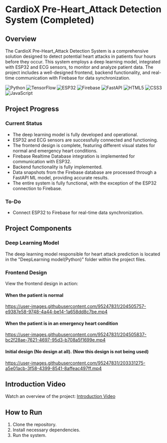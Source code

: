 # CardioX Pre-Heart_Attack Detection System (Completed)

## Overview

The CardioX Pre-Heart_Attack Detection System is a comprehensive solution designed to detect potential heart attacks in patients four hours before they occur. This system employs a deep learning model, integrated with ESP32 and ECG sensors, to monitor and analyze patient data. The project includes a well-designed frontend, backend functionality, and real-time communication with Firebase for data synchronization.

![Python](https://img.shields.io/badge/Python-3.8%2B-blue)
![TensorFlow](https://img.shields.io/badge/TensorFlow-2.7-orange)
![ESP32](https://img.shields.io/badge/ESP32-Hardware-brightgreen)
![Firebase](https://img.shields.io/badge/Firebase-Realtime%20Database-yellow)
![FastAPI](https://img.shields.io/badge/FastAPI-Backend%20Framework-green)
 ![HTML5](https://img.shields.io/badge/HTML5-Frontend-red)
![CSS3](https://img.shields.io/badge/CSS3-Frontend-blue)
![JavaScript](https://img.shields.io/badge/JavaScript-Frontend-yellow)

## Project Progress

### Current Status
- The deep learning model is fully developed and operational.
- ESP32 and ECG sensors are successfully connected and functioning.
- The frontend design is complete, featuring different visual states for normal and emergency heart conditions.
- Firebase Realtime Database integration is implemented for communication with ESP32.
- Backend functionality is fully implemented.
- Data snapshots from the Firebase database are processed through a FastAPI ML model, providing accurate results.
- The entire system is fully functional, with the exception of the ESP32 connection to Firebase.

### To-Do
- Connect ESP32 to Firebase for real-time data synchronization.

## Project Components

### Deep Learning Model
The deep learning model responsible for heart attack prediction is located in the "DeepLearning model(Python)" folder within the project files.

### Frontend Design
View the frontend design in action:
#### When the patient is normal
https://user-images.githubusercontent.com/95247831/204505757-e9387e58-9748-4a44-be14-1a658dd8c7be.mp4

#### When the patient is in an emergency heart condition
https://user-images.githubusercontent.com/95247831/204505837-bc2f28ae-7621-4697-95d3-b708a5f1699e.mp4

#### Initial design (No design at all). (Now this design is not being used)
https://user-images.githubusercontent.com/95247831/203331275-a5e01acb-3f58-4399-8541-8affeac497ff.mp4

## Introduction Video
Watch an overview of the project: [Introduction Video](https://user-images.githubusercontent.com/95247831/206718769-263013df-324c-41a4-ae49-969fb2df0275.mp4)

## How to Run

1. Clone the repository.
2. Install necessary dependencies.
3. Run the system.



